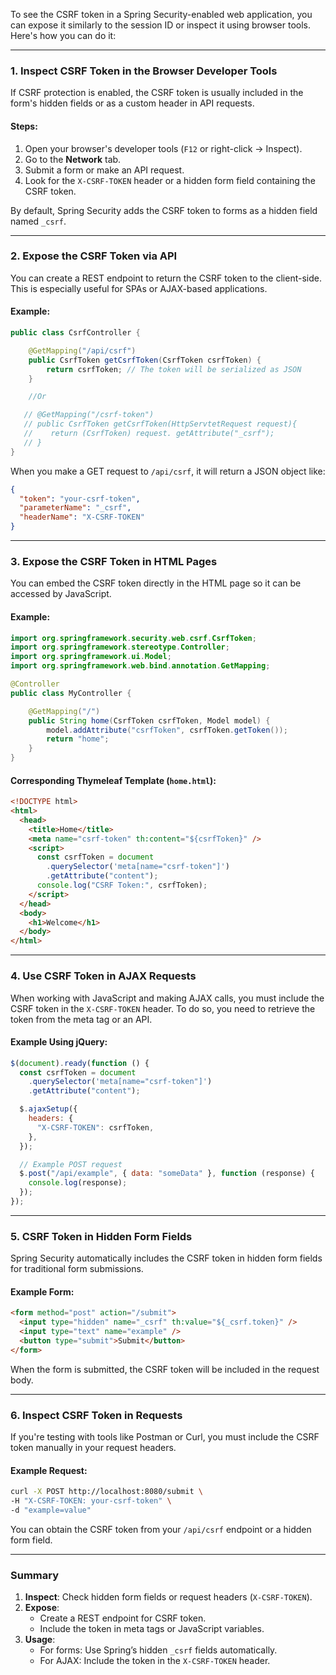 To see the CSRF token in a Spring Security-enabled web application, you can expose it similarly to the session ID or inspect it using browser tools. Here's how you can do it:

---

### 1. **Inspect CSRF Token in the Browser Developer Tools**

If CSRF protection is enabled, the CSRF token is usually included in the form's hidden fields or as a custom header in API requests.

#### Steps:

1. Open your browser's developer tools (`F12` or right-click → Inspect).
2. Go to the **Network** tab.
3. Submit a form or make an API request.
4. Look for the `X-CSRF-TOKEN` header or a hidden form field containing the CSRF token.

By default, Spring Security adds the CSRF token to forms as a hidden field named `_csrf`.

---

### 2. **Expose the CSRF Token via API**

You can create a REST endpoint to return the CSRF token to the client-side. This is especially useful for SPAs or AJAX-based applications.

#### Example:

```java
public class CsrfController {

    @GetMapping("/api/csrf")
    public CsrfToken getCsrfToken(CsrfToken csrfToken) {
        return csrfToken; // The token will be serialized as JSON
    }

    //Or

   // @GetMapping("/csrf-token")
   // public CsrfToken getCsrfToken(HttpServtetRequest request){
   //    return (CsrfToken) request. getAttribute("_csrf");
   // }
}

```

When you make a GET request to `/api/csrf`, it will return a JSON object like:

```json
{
  "token": "your-csrf-token",
  "parameterName": "_csrf",
  "headerName": "X-CSRF-TOKEN"
}
```

---

### 3. **Expose the CSRF Token in HTML Pages**

You can embed the CSRF token directly in the HTML page so it can be accessed by JavaScript.

#### Example:

```java
import org.springframework.security.web.csrf.CsrfToken;
import org.springframework.stereotype.Controller;
import org.springframework.ui.Model;
import org.springframework.web.bind.annotation.GetMapping;

@Controller
public class MyController {

    @GetMapping("/")
    public String home(CsrfToken csrfToken, Model model) {
        model.addAttribute("csrfToken", csrfToken.getToken());
        return "home";
    }
}
```

#### Corresponding Thymeleaf Template (`home.html`):

```html
<!DOCTYPE html>
<html>
  <head>
    <title>Home</title>
    <meta name="csrf-token" th:content="${csrfToken}" />
    <script>
      const csrfToken = document
        .querySelector('meta[name="csrf-token"]')
        .getAttribute("content");
      console.log("CSRF Token:", csrfToken);
    </script>
  </head>
  <body>
    <h1>Welcome</h1>
  </body>
</html>
```

---

### 4. **Use CSRF Token in AJAX Requests**

When working with JavaScript and making AJAX calls, you must include the CSRF token in the `X-CSRF-TOKEN` header. To do so, you need to retrieve the token from the meta tag or an API.

#### Example Using jQuery:

```javascript
$(document).ready(function () {
  const csrfToken = document
    .querySelector('meta[name="csrf-token"]')
    .getAttribute("content");

  $.ajaxSetup({
    headers: {
      "X-CSRF-TOKEN": csrfToken,
    },
  });

  // Example POST request
  $.post("/api/example", { data: "someData" }, function (response) {
    console.log(response);
  });
});
```

---

### 5. **CSRF Token in Hidden Form Fields**

Spring Security automatically includes the CSRF token in hidden form fields for traditional form submissions.

#### Example Form:

```html
<form method="post" action="/submit">
  <input type="hidden" name="_csrf" th:value="${_csrf.token}" />
  <input type="text" name="example" />
  <button type="submit">Submit</button>
</form>
```

When the form is submitted, the CSRF token will be included in the request body.

---

### 6. **Inspect CSRF Token in Requests**

If you're testing with tools like Postman or Curl, you must include the CSRF token manually in your request headers.

#### Example Request:

```bash
curl -X POST http://localhost:8080/submit \
-H "X-CSRF-TOKEN: your-csrf-token" \
-d "example=value"
```

You can obtain the CSRF token from your `/api/csrf` endpoint or a hidden form field.

---

### Summary

1. **Inspect**: Check hidden form fields or request headers (`X-CSRF-TOKEN`).
2. **Expose**:
   - Create a REST endpoint for CSRF token.
   - Include the token in meta tags or JavaScript variables.
3. **Usage**:
   - For forms: Use Spring’s hidden `_csrf` fields automatically.
   - For AJAX: Include the token in the `X-CSRF-TOKEN` header.
